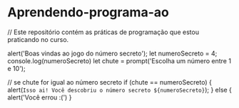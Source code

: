 # Aprendendo-programa-ao
// Este repositório contém as práticas de programação que estou praticando no curso.

alert('Boas vindas ao jogo do número secreto');
let numeroSecreto = 4;
console.log(numeroSecreto)
let chute = prompt('Escolha um número entre 1 e 10');

// se chute for igual ao número secreto
if (chute == numeroSecreto) {
    alert(`Isso ai! Você descobriu o número secreto ${numeroSecreto}`);
} else {
    alert('Você errou :(')
}

